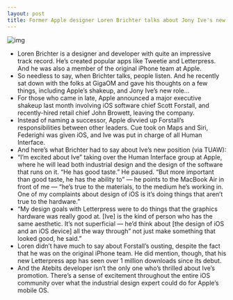 ```yaml
---
layout: post
title: Former Apple designer Loren Brichter talks about Jony Ive's new role
---
```

![img](http://media.idownloadblog.com/wp-content/uploads/2012/12/loren-brichter.jpg)
* Loren Brichter is a designer and developer with quite an impressive track record. He’s created popular apps like Tweetie and Letterpress. And he was also a member of the original iPhone team at Apple.
* So needless to say, when Brichter talks, people listen. And he recently sat down with the folks at GigaOM and gave his thoughts on a few things, including Apple’s shakeup, and Jony Ive’s new role…
* For those who came in late, Apple announced a major executive shakeup last month involving iOS software chief Scott Forstall, and recently-hired retail chief John Browett, leaving the company.
* Instead of naming a successor, Apple divvied up Forstall’s responsibilities between other leaders. Cue took on Maps and Siri, Federighi was given iOS, and Ive was put in charge of all Human Interface.
* And here’s what Brichter had to say about Ive’s new position (via TUAW):
* “I’m excited about Ive” taking over the Human Interface group at Apple, where he will lead both industrial design and the design of the software that runs on it. “He has good taste.” He paused. “But more important than good taste, he has the ability to” — he points to the MacBook Air in front of me — “he’s true to the materials, to the medium he’s working in. One of my complaints about design of iOS is it’s doing things that aren’t true to the hardware.”
* “My design goals with Letterpress were to do things that the graphics hardware was really good at. [Ive] is the kind of person who has the same aesthetic. It’s not superficial — he’d think about [the design of iOS and an iOS device] all the way through” not just make something that looked good, he said.”
* Loren didn’t have much to say about Forstall’s ousting, despite the fact that he was on the original iPhone team. He did mention, though, that his new Letterpress app has seen over 1 million downloads since its debut.
* And the Atebits developer isn’t the only one who’s thrilled about Ive’s promotion. There’s a sense of excitement throughout the entire iOS community over what the industrial design expert could do for Apple’s mobile OS.

